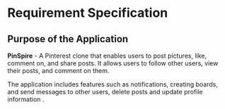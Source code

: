 # Requirement Specification

## Purpose of the Application

**PinSpire** - A Pinterest clone that enables users to post pictures, like, comment on, and share posts. It allows users to follow other users, view their posts, and comment on them.

The application includes features such as notifications, creating boards, and send messages to other users, delete posts and update profile information .
